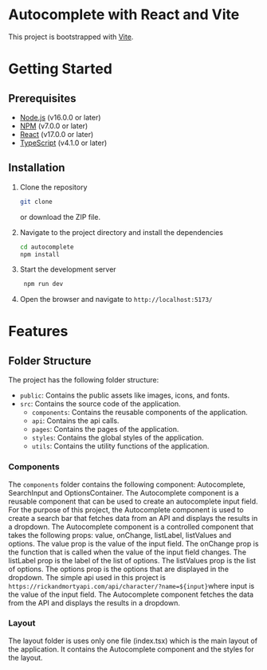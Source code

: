 # Autocomplete with React and Vite

This project is bootstrapped with [Vite](https://vitejs.dev/).

# Getting Started

## Prerequisites

- [Node.js](https://nodejs.org/en/) (v16.0.0 or later)
- [NPM](https://www.npmjs.com/) (v7.0.0 or later)
- [React](https://reactjs.org/) (v17.0.0 or later)
- [TypeScript](https://www.typescriptlang.org/) (v4.1.0 or later)

## Installation

1. Clone the repository

   ```sh
   git clone
   ```

   or download the ZIP file.

2. Navigate to the project directory and install the dependencies
   ```sh
   cd autocomplete
   npm install
   ```
3. Start the development server
   ```sh
    npm run dev
   ```
4. Open the browser and navigate to `http://localhost:5173/`

# Features

## Folder Structure

The project has the following folder structure:

- `public`: Contains the public assets like images, icons, and fonts.
- `src`: Contains the source code of the application.
  - `components`: Contains the reusable components of the application.
  - `api`: Contains the api calls.
  - `pages`: Contains the pages of the application.
  - `styles`: Contains the global styles of the application.
  - `utils`: Contains the utility functions of the application.

### Components

The `components` folder contains the following component: Autocomplete, SearchInput and OptionsContainer. The Autocomplete component is a reusable component that can be used to create an autocomplete input field. For the purpose of this project, the Autocomplete component is used to create a search bar that fetches data from an API and displays the results in a dropdown. The Autocomplete component is a controlled component that takes the following props: value, onChange, listLabel, listValues and options. The value prop is the value of the input field. The onChange prop is the function that is called when the value of the input field changes. The listLabel prop is the label of the list of options. The listValues prop is the list of options. The options prop is the options that are displayed in the dropdown.
The simple api used in this project is `https://rickandmortyapi.com/api/character/?name=${input}`where input is the value of the input field. The Autocomplete component fetches the data from the API and displays the results in a dropdown.

### Layout

The layout folder is uses only one file (index.tsx) which is the main layout of the application. It contains the Autocomplete component and the styles for the layout.
